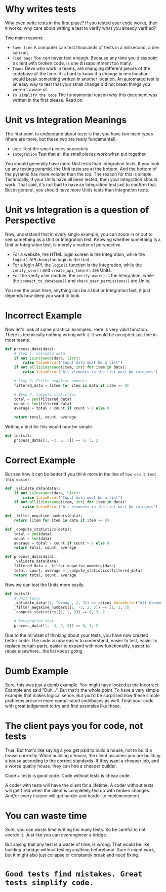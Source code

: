 # Why writes tests

Why even write tests in the first place? If you tested your code works, then it works, why care about writing a test to verify what you already verified?

Two main reasons:
- `Save time` A computer can test thousands of tests in a milisecond, a dev can not.
- `Find bugs` You can never test enough. Because any time you dissapoint a client with broken code, is one dissapointment too many.
- `Teams` Devs who work in teams, are changing different pieces of the codebase all the time. It is hard to know if a change in one location would break something written in another location. An automated test is an easy way to test that your small change did not break things you weren't aware of.
- `To simplify the code` The fundamental reason why this document was written in the first please. Read on. 

# Unit vs Integration Meanings

The first point to understand about tests is that you have two main types (there are more, but these two are really fundamental).

- `Unit` Test the small pieces separately
- `Integration` Test that all the small pieces work when put together.

You should generally have more Unit tests than Integration tests. If you look up any testing pyramid, the Unit tests are at the bottom. And the bottom of the pyramid has more volume than the top. The reason for this is simple. Technically, if your Units have all been tested, then your Integration should work. That said, it's not bad to have an Integration test just to confirm that. But in general, you should have more Units tests than Integration tests.

# Unit vs Integration is a question of Perspective

Now, understand that in every single example, you can zoom in or out to see something as a Unit or Integration test. Knowing whether something is a Unit or Integration test, is merely a matter of perspective.

- For a website, the HTML login screen is the Integration, while the `login()` API doing the login is the Unit.
- For a login API, the `login()` function is the Integration, while the `verify_user()` and `create_api_token()` are Units.
- For the verify user module, the `verify_user()` is the Integration, while the `connect_to_database()` and `check_user_permissions()` are Units.

You see the point here, anything can be a Unit or Integration test, it just depends how deep you want to look.

# Incorrect Example

Now let's look at some practical examples. Here is very valid function. There is technically nothing wrong with it. It would be accepted just fine in most teams.

```python
def process_data(data):
    # Step 1: Validate data
    if not isinstance(data, list):
        raise ValueError("Input data must be a list")
    if not all(isinstance(item, int) for item in data):
        raise ValueError("All elements in the list must be integers")

    # Step 2: Filter negative numbers
    filtered_data = [item for item in data if item >= 0]

    # Step 3: Compute statistics
    total = sum(filtered_data)
    count = len(filtered_data)
    average = total / count if count > 0 else 0

    return total, count, average
```

Writing a test for this would now be simple.

```python
def tests():
    process_data([1, -3, 2, 3]) == 6, 3, 2
```

# Correct Example

But see how it can be better if you think more in the line of `how can I test this easier`.

```python
def _validate_data(data):
    if not isinstance(data, list):
        raise ValueError("Input data must be a list")
    if not all(isinstance(item, int) for item in data):
        raise ValueError("All elements in the list must be integers")

def _filter_negative_numbers(data):
    return [item for item in data if item >= 0]

def _compute_statistics(data):
    total = sum(data)
    count = len(data)
    average = total / count if count > 0 else 0
    return total, count, average

def process_data(data):
    _validate_data(data)
    filtered_data = _filter_negative_numbers(data)
    total, count, average = _compute_statistics(filtered_data)
    return total, count, average
```

Now we can test the Units more easily.

```python
def tests():
    # Unit tests
    _validate_data([1, "wrong", 2, 3]) == raises ValueError("All elements in the list must be integers")
    _filter_negative_numbers([1, -3, 2, 3]) == [1, 2, 3]
    _compute_statistics([1, 2, 3]) == 6, 3, 2

    # Integration test
    process_data([1, -3, 2, 3]) == 6, 3, 2
```

Due to the mindset of thinking about your tests, you have now created better code. The code is now easier to understand, easier to test, easier to replace certain parts, easier to expand with new functionality, easier to reuse elsewhere...the list keeps going.

# Dumb Example

Sure, this was just a dumb example. You might have looked at the Incorrect Example and said "Duh...". But that's the whole point. To have a very simple example that makes logical sense. But you'd be surprised how these simple problems arrise in more complicated codebases as well. Treat your code with great judgement to try and find examples like these.

# The client pays you for code, not tests

True. But that's like saying a you get paid to build a house, not to build a house correctly. When building a house, the client assumes you are building a house according to the correct standards. If they want a cheaper job, and a worse quality house, they can hire a cheaper builder.

Code + tests is good code. Code without tests is cheap code.

A coder with tests will have the client for a lifetime. A coder without tests will get fired when the client is completely fed up with broken changes. And/or every feature will get harder and harder to implementment.

# You can waste time

Sure, you can waste time writing too many tests. So be careful to not overdo it. Just like you can overengineer a bridge.

But saying that any test is a waste of time, is wrong. That would be like building a bridge without testing anything beforehand. Sure it might work, but it might also just collapse or constantly break and need fixing.

# `Good tests find mistakes. Great tests simplify code.`